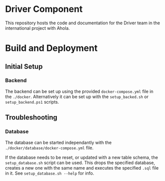 # Driver Component

This repository hosts the code and documentation for the Driver team in the international
project with Ahola.

# Build and Deployment

## Initial Setup 

### Backend

The backend can be set up using the provided `docker-compose.yml` file in the `./docker`.
Alternatively it can be set up with the `setup_backed.sh` or `setup_backend.ps1` scripts.

## Troubleshooting

### Database

The database can be started independantly with the `./docker/database/docker-compose.yml` file.

If the database needs to be reset, or updated with a new table schema, the `setup_database.sh`
script can be used. This drops the specified database, creates a new one with the same name
and executes the specified `.sql` file in it. See `setup_database.sh --help` for info.